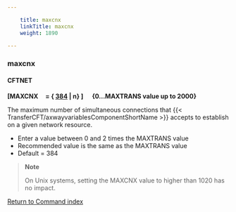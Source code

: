 ```yaml
---

    title: maxcnx
    linkTitle: maxcnx
    weight: 1890

---
```

<span id="maxcnx"></span>

### maxcnx

#### CFTNET

****\[MAXCNX     = { <u>384</u>
| n} \]      {0...MAXTRANS value up to 2000}****

The maximum number of simultaneous connections that {{< TransferCFT/axwayvariablesComponentShortName  >}} accepts
to establish on a given network resource.

- Enter
    a value between 0 and 2 times the MAXTRANS
    value
- Recommended value is the same as the MAXTRANS value
- Default = 384

> **Note**
>
> On Unix systems, setting the MAXCNX value to higher than 1020 has no impact.

[Return to Command index](../../)
